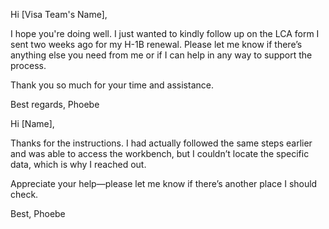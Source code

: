 Hi [Visa Team's Name],

I hope you're doing well. I just wanted to kindly follow up on the LCA form I sent two weeks ago for my H-1B renewal. Please let me know if there’s anything else you need from me or if I can help in any way to support the process.

Thank you so much for your time and assistance.

Best regards,
Phoebe

Hi [Name],

Thanks for the instructions. I had actually followed the same steps earlier and was able to access the workbench, but I couldn’t locate the specific data, which is why I reached out.

Appreciate your help—please let me know if there’s another place I should check.

Best,
Phoebe

